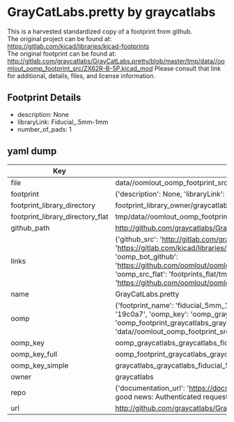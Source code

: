# GrayCatLabs.pretty by graycatlabs  
This is a harvested standardized copy of a footprint from github.  
The original project can be found at:  
https://gitlab.com/kicad/libraries/kicad-footprints  
The original footprint can be found at:
http://gitlab.com/graycatlabs/GrayCatLabs.pretty/blob/master/tmp/data//oomlout_oomp_footprint_src/ZX62R-B-5P.kicad_mod
Please consult that link for additional, details, files, and license information.  
## Footprint Details
* description: None  
* libraryLink: Fiducial_.5mm-1mm  
* number_of_pads: 1  
## yaml dump  
| Key | Value |  
| --- | --- |  
| file | data//oomlout_oomp_footprint_src/GrayCatLabs.pretty/Fiducial_.5mm-1mm.kicad_mod |  
| footprint | {'description': None, 'libraryLink': 'Fiducial_.5mm-1mm', 'number_of_pads': 1} |  
| footprint_library_directory | footprint_library_owner/graycatlabs_GrayCatLabs.pretty |  
| footprint_library_directory_flat | tmp/data//oomlout_oomp_footprint_src/footprints_flat/graycatlabs_graycatlabs_fiducial_5mm_1mm/working |  
| github_path | http://github.com/graycatlabs/GrayCatLabs.pretty/blob/master/tmp/data//oomlout_oomp_footprint_src/Fiducial_.5mm-1mm.kicad_mod |  
| links | {'github_src': 'http://gitlab.com/graycatlabs/GrayCatLabs.pretty/blob/master/tmp/data//oomlout_oomp_footprint_src/ZX62R-B-5P.kicad_mod', 'github_src_repo': 'https://gitlab.com/kicad/libraries/kicad-footprints', 'oomp_bot': 'tmp/data//oomlout_oomp_footprint_src/footprints/graycatlabs_graycatlabs_fiducial_5mm_1mm/working', 'oomp_bot_github': 'https://github.com/oomlout/oomlout_oomp_footprint_bot/tree/main/tmp/data//oomlout_oomp_footprint_src/footprints/graycatlabs_graycatlabs_fiducial_5mm_1mm/working', 'oomp_src_flat': 'footprints_flat/tmp/data//oomlout_oomp_footprint_src/footprints_flat/graycatlabs_graycatlabs_fiducial_5mm_1mm/working', 'oomp_src_flat_github': 'https://github.com/oomlout/oomlout_oomp_footprint_src/tree/main/tmp/data//oomlout_oomp_footprint_src/footprints_flat/graycatlabs_graycatlabs_fiducial_5mm_1mm/working'} |  
| name | GrayCatLabs.pretty |  
| oomp | {'footprint_name': 'fiducial_5mm_1mm', 'library_name': 'graycatlabs', 'md5': '19c0a73114941889d2bae0f906935a9e', 'md5_10': '19c0a73114', 'md5_5': '19c0a', 'md5_6': '19c0a7', 'oomp_key': 'oomp_graycatlabs_graycatlabs_fiducial_5mm_1mm', 'oomp_key_extra': 'oomp_footprint_graycatlabs_graycatlabs_fiducial_5mm_1mm', 'oomp_key_full': 'oomp_footprint_graycatlabs_graycatlabs_fiducial_5mm_1mm_19c0a7', 'oomp_key_simple': 'graycatlabs_graycatlabs_fiducial_5mm_1mm', 'original_filename': 'data//oomlout_oomp_footprint_src/GrayCatLabs.pretty/Fiducial_.5mm-1mm.kicad_mod', 'owner_name': 'graycatlabs'} |  
| oomp_key | oomp_graycatlabs_graycatlabs_fiducial_5mm_1mm |  
| oomp_key_full | oomp_footprint_graycatlabs_graycatlabs_fiducial_5mm_1mm |  
| oomp_key_simple | graycatlabs_graycatlabs_fiducial_5mm_1mm |  
| owner | graycatlabs |  
| repo | {'documentation_url': 'https://docs.github.com/rest/overview/resources-in-the-rest-api#rate-limiting', 'message': "API rate limit exceeded for 84.66.142.224. (But here's the good news: Authenticated requests get a higher rate limit. Check out the documentation for more details.)"} |  
| url | http://github.com/graycatlabs/GrayCatLabs.pretty |  

